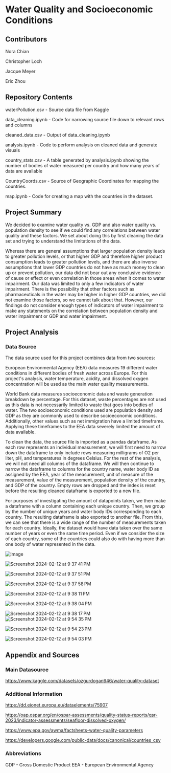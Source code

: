 # Water Quality and Socioeconomic Conditions

## Contributors
Nora Chian

Christopher Loch

Jacque Meyer

Eric Zhou

## Repository Contents

waterPollution.csv - Source data file from Kaggle

data_cleaning.ipynb - Code for narrowing source file down to relevant rows and columns

cleaned_data.csv - Output of data_cleaning.ipynb

analysis.ipynb - Code to perform analysis on cleaned data and generate visuals

country_stats.csv - A table generated by analysis.ipynb showing the number of bodies of water measured per country and how many years of data are available

CountryCoords.csv - Source of Geographic Coordinates for mapping the countries.

map.ipynb - Code for creating a map with the countries in the dataset.

## Project Summary
We decided to examine water quality vs. GDP and also water quality vs. population density to see if we could find any correlations between water quality and these factors. We set about doing this by first cleaning the data set and trying to understand the limitations of the data.  

Whereas there are general assumptions that larger population density leads to greater pollution levels, or that higher GDP and therefore higher product consumption leads to greater pollution levels, and there are also inverse assumptions that lower GDP countries do not have as much money to clean up or prevent pollution, our data did not bear out any conclusive evidence of cause or effect or even correlation in those areas when it comes to water impairment. Our data was limited to only a few indicators of water impairment. There is the possibility that other factors such as pharmaceuticals in the water may be higher in higher GDP countries, we did not examine those factors, so we cannot talk about that. However, our findings do not consider enough types of indicators of water impairment to make any statements on the correlation between population density and water impairment or GDP and water impairment. 

## Project Analysis
### Data Source
The data source used for this project combines data from two sources:

European Environmental Agency (EEA) data measures 19 different water conditions in different bodies of fresh water across Europe. For this project's analysis, water temperature, acidity, and dissolved oxygen concentration will be used as the main water quality measurements.

World Bank data measures socioeconomic data and waste generation breakdown by percentage. For this dataset, waste percentages are not used as this data is not necessarily limited to waste that goes into bodies of water. The two socioeconomic conditions used are population density and GDP as they are commonly used to describe socioeconomic conditions. Additionally, other values such as net immigration have a limited timeframe. Applying these timeframes to the EEA data severely limited the amount of data available.

To clean the data, the source file is imported as a pandas dataframe. As each row represents an individual measurement, we will first need to narrow down the dataframe to only include rows measuring milligrams of O2 per liter, pH, and temperatures in degrees Celsius. For the rest of the analysis, we will not need all columns of the dataframe. We will then continue to narrow the dataframe to columns for the country name, water body ID as assigned by the EEA, year of the measurement, unit of measure of the measurement, value of the measurement, population density of the country, and GDP of the country. Empty rows are dropped and the index is reset before the resulting cleaned dataframe is exported to a new file. 

For purposes of investigating the amount of datapoints taken, we then make a dataframe with a column containing each unique country. Then, we group by the number of unique years and water body IDs corresponding to each country. The resulting dataframe is also exported to another file. From this, we can see that there is a wide range of the number of measurements taken for each country. Ideally, the dataset would have data taken over the same number of years or even the same time period. Even if we consider the size of each country, some of the countries could also do with having more than one body of water represented in the data.

![image](https://github.com/zhou0366/UMN_BootCamp_Project1_Group2/assets/22827830/6393d2d7-c64a-499e-aaf8-1f8ed6557033)


![Screenshot 2024-02-12 at 9 37 41 PM](https://github.com/zhou0366/UMN_BootCamp_Project1_Group2/assets/153045237/a92c1961-e1bc-4adb-bca2-b164a016c1ef)

![Screenshot 2024-02-12 at 9 37 51 PM](https://github.com/zhou0366/UMN_BootCamp_Project1_Group2/assets/153045237/dd1b352d-826c-4d3b-a29c-58cb154780cb)

![Screenshot 2024-02-12 at 9 37 58 PM](https://github.com/zhou0366/UMN_BootCamp_Project1_Group2/assets/153045237/f2387b6a-42e8-4c26-b1fe-9e2b5cd60f81)

![Screenshot 2024-02-12 at 9 38 11 PM](https://github.com/zhou0366/UMN_BootCamp_Project1_Group2/assets/153045237/08877c54-3d2d-4e03-830f-9bbb3bb5c9d3)

![Screenshot 2024-02-12 at 9 38 04 PM](https://github.com/zhou0366/UMN_BootCamp_Project1_Group2/assets/153045237/2de032d4-1678-4f71-97bf-a82f86b1380e)

![Screenshot 2024-02-12 at 9 38 17 PM](https://github.com/zhou0366/UMN_BootCamp_Project1_Group2/assets/153045237/a205e9ff-3c27-4cfe-8fcd-cfba2dc05713)
![Screenshot 2024-02-12 at 9 54 35 PM](https://github.com/zhou0366/UMN_BootCamp_Project1_Group2/assets/153045237/82a1cf99-819a-434a-9f8e-202f6601def5)

![Screenshot 2024-02-12 at 9 54 23 PM](https://github.com/zhou0366/UMN_BootCamp_Project1_Group2/assets/153045237/528c6611-fa17-4c77-8270-b3656052fde8)

![Screenshot 2024-02-12 at 9 54 03 PM](https://github.com/zhou0366/UMN_BootCamp_Project1_Group2/assets/153045237/dfeda7bf-247c-435b-bc83-1ad225c30224)


## Appendix and Sources

### Main Datasource
https://www.kaggle.com/datasets/ozgurdogan646/water-quality-dataset

### Additional Information
https://dd.eionet.europa.eu/dataelements/75907

https://oap.ospar.org/en/ospar-assessments/quality-status-reports/qsr-2023/indicator-assessments/seafloor-dissolved-oxygen/

https://www.epa.gov/awma/factsheets-water-quality-parameters

https://developers.google.com/public-data/docs/canonical/countries_csv

### Abbreviations
GDP - Gross Domestic Product
EEA - European Environmental Agency

